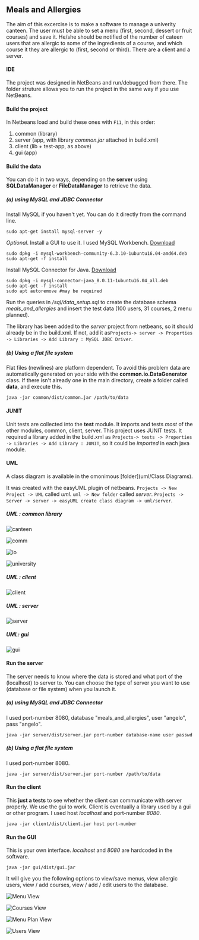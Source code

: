 ## Meals and Allergies

The aim of this excercise is to make a software to manage a univerity canteen. The user must be able to set a menu (first, second, dessert or fruit courses) and save it. He/she should be notified of the number of cateen users that are allergic to some of the ingredients of a course, and which course it they are allergic to (first, second or third). There are a client and a server. 

#### IDE

The project was designed in NetBeans and run/debugged from there. The folder struture allows you to run the project in the same way if you use NetBeans.

#### Build the project

In Netbeans load and build these ones with `F11`, in this order:

1. common (library)
2. server (app, with library *common.jar* attached in build.xml)
3. client (lib + test-app, as above)
4. gui (app)

#### Build the data

You can do it in two ways, depending on the **server** using **SQLDataManager** or **FileDataManager** to retrieve the data. 

##### (a) using MySQL and JDBC Connector

Install MySQL if you haven't yet. You can do it directly from the command line.

    sudo apt-get install mysql-server -y 
    
*Optional*. Install a GUI to use it. I used MySQL Workbench. [Download](https://cdn.mysql.com//Downloads/MySQLGUITools/mysql-workbench-community-6.3.10-1ubuntu16.04-amd64.deb)

    sudo dpkg -i mysql-workbench-community-6.3.10-1ubuntu16.04-amd64.deb
    sudo apt-get -f install
    
Install MySQL Connector for Java. [Download](https://cdn.mysql.com//Downloads/Connector-J/mysql-connector-java_8.0.11-1ubuntu16.04_all.deb)

    sudo dpkg -i mysql-connector-java_8.0.11-1ubuntu16.04_all.deb
    sudo apt-get -f install 
    sudo apt autoremove #may be required

Run the queries in */sql/data_setup.sql* to create the database schema *meals_and_allergies* and insert the test data (100 users, 31 courses, 2 menu planned). 

The library has been added to the *server* project from netbeans, so it should already be in the build.xml. If not, add it as`Projects-> server -> Properties -> Libraries -> Add Library : MySQL JDBC Driver`. 

##### (b) Using a flat file system

Flat files (newlines) are platform dependent. To avoid this problem data are automatically generated on your side with the  **common.io.DataGenerator** class. If there isn't already one in the main directory, create a folder called **data**, and execute this. 

	java -jar common/dist/common.jar /path/to/data


#### JUNIT

Unit tests are collected into the **test** module. It imports and tests *most* of the other modules, common, client, server. This project uses JUNIT tests. It required a library added in the build.xml as `Projects-> tests -> Properties -> Libraries -> Add Library : JUNIT`, so it could be *imported* in each java module. 

#### UML

A class diagram is available in the omonimous [folder](uml/Class Diagrams). 

It was created with the easyUML plugin of netbeans. `Projects -> New Project -> UML` called *uml*. `uml -> New folder` called *server*. `Projects -> Server -> server -> easyUML create class diagram -> uml/server`. 

##### UML : common library 

![canteen](img/uml/common/canteen.png)

![comm](img/uml/common/comm.png)

![io](img/uml/common/io.png)

![university](img/uml/common/university.png)

##### UML : client

![client](img/uml/client/client.png)

##### UML : server

![server](img/uml/server/server.png)


##### UML: gui

![gui](img/uml/gui/gui.png)


#### Run the server

The server needs to know where the data is stored and what port of the (localhost) to server to. You can choose the type of server you want to use (database or  file system) when you launch it.

##### (a) using MySQL and JDBC Connector

I used port-number 8080, database "meals_and_allergies", user "angelo", pass "angelo".

	java -jar server/dist/server.jar port-number database-name user passwd


##### (b) Using a flat file system

I used port-number 8080.

	java -jar server/dist/server.jar port-number /path/to/data


#### Run the client

This **just a tests** to see whether the client can communicate with server properly. We use the gui to work. Client is eventually a library used by a gui or other program. I used host *localhost* and port-number *8080*.

	java -jar client/dist/client.jar host port-number


#### Run the GUI

This is your own interface. *localhost* and *8080* are hardcoded in the software. 

    java -jar gui/dist/gui.jar

It will give you the following options to view/save menus, view allergic users, view / add courses, view / add / edit users to the database. 

![Menu View](img/menu_tab.png)

![Courses View](img/courses_tab.png)

![Menu Plan View](img/menuplan_tab.png)

![Users View](img/users_tab.png)

